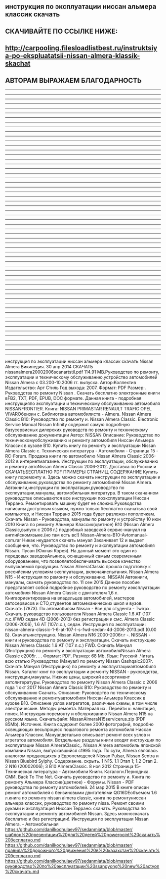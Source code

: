 инструкция по эксплуатации ниссан альмера классик скачать
--------------------------------------------------
СКАЧИВАЙТЕ ПО ССЫЛКЕ НИЖЕ:
--------------------------------------------------
http://carpooling.filesloadlistbest.ru/instruktsiya-po-ekspluatatsii-nissan-almera-klassik-skachat
--------------------------------------------------
АВТОРАМ ВЫРАЖАЕМ БЛАГОДАРНОСТЬ
--------------------------------------------------
--------------------------------------------------
--------------------------------------------------
--------------------------------------------------
--------------------------------------------------
--------------------------------------------------
--------------------------------------------------
--------------------------------------------------
--------------------------------------------------
--------------------------------------------------
--------------------------------------------------
--------------------------------------------------
--------------------------------------------------
--------------------------------------------------
--------------------------------------------------
--------------------------------------------------
--------------------------------------------------
--------------------------------------------------
--------------------------------------------------
--------------------------------------------------
--------------------------------------------------
--------------------------------------------------
--------------------------------------------------
--------------------------------------------------
--------------------------------------------------
--------------------------------------------------
--------------------------------------------------
--------------------------------------------------
--------------------------------------------------
--------------------------------------------------
--------------------------------------------------
--------------------------------------------------
--------------------------------------------------
--------------------------------------------------
--------------------------------------------------
--------------------------------------------------
--------------------------------------------------
--------------------------------------------------
--------------------------------------------------
--------------------------------------------------
--------------------------------------------------
--------------------------------------------------
--------------------------------------------------
--------------------------------------------------
--------------------------------------------------
--------------------------------------------------
--------------------------------------------------
--------------------------------------------------
--------------------------------------------------
--------------------------------------------------
--------------------------------------------------
--------------------------------------------------
--------------------------------------------------
--------------------------------------------------
--------------------------------------------------
--------------------------------------------------
--------------------------------------------------
--------------------------------------------------
--------------------------------------------------
инструкция по эксплуатации ниссан альмера классик скачать Nissan Almera  Википедия. 30 апр 2014   СКАЧАТЬ  nissanalmera20002006scanartstil.pdf 114.91 MB.Руководство по ремонту, эксплуатации и техническому обслуживанию,устройство автомобилей Nissan Almera с 03.200-10.2006 гг. выпуска. Автор:Коллектив Издательство: Арт Стиль Год выхода: 2007. Формат: PDF Размер:. Руководства по ремонту Nissan . Скачать бесплатно электронные книги вFB2, TXT, PDF, EPUB, DOC формате.  Данная книга - подробная инструкцияпо эксплуатации и техническому обслуживанию автомобиля NISSANFRONTIER. Книга: NISSAN PRIMASTAR  RENAULT TRAFIC  OPEL VIVAROбензин с. Библиотека автомобилиста - Almera. Nissan Almera Classic B10: Руководство по ремонту и. Nissan Almera Classic. Electronic Service Manual Nissan  Infinity содержит самую подробную базусервисных дилерских руководств по ремонту и техническому обслуживанию документации Автор: NISSAN Описание: Руководство по техническомуобслуживанию и ремонту автомобиля Ниссан Альмера Классик в кузове B10. Купить книгу по ремонту и эксплуатации Nissan Almera Classic с. Техническая литература - Автомобили - Страница 15 - RC-Forum. Продажа книги по автомобилю Nissan Almera Classic 2006-2012 в интернетмагазине. Инструкции по эксплуатации, обслуживанию и ремонту автоNissan Almera Classic 2006-2012. Доставка по России и  СКАЧАТЬБЕСПЛАТНО PDF ПРИМЕРЫ СТРАНИЦ, СОДЕРЖАНИЕ Купить книгу поремонту и. Здесь можно скачать инструкции по эксплуатации и обслуживанию,руководства по ремонту автомобилей Nissan Almera. Автокниги,инструкции по эксплуатации,руководство по эксплуатации,мануалы, автомобильная литература. В таком скачанном руководстве описываются все инструкции поэксплуатации Ниссан Террано. Ремонтировать машину будет не сложно.Руководства написаны доступным языком, нужно только бесплатно скачатьна свой компьютер, и Ниссан Террано 2015 года будет разложен пополочкам. Скачать Nissan - Руководства, мануалы по ремонту и устройству
10 июн 2010  Книга по ремонту Альмера Классик(цветное) B10 (Nissan Almera Classic,выпуск с 2006 г.)  подробный заводской сервис-мануал на английскомязыке.(но там есть вс!) Nissan-Almera-B10-Avtomanual-com.rar  Никак неудается скачать мануал Закачивает 12 и выдает сообщение, что. Руководство по ремонту и эксплуатации автомобиля Nissan. Пусан (Южная Корея). На данный момент это один из передовых заводовАльянса, оснащенный самым современным оборудованием, что позволяетобеспечивать высокое качество выпускаемой продукции. Nissan AlmeraClassic прошла подготовку к российским условиям эксплуатации, включаяиспытания. Nissan Almera N15 - Инструкция по ремонту и обслуживанию. NISSAN  Автокниги, мануалы, скачать руководство по. 11 сен 2015  Данное пособие представляет собой подробное руководство по ремонту иэксплуатации автомобиля Nissan Almera Classic с двигателем 1,6 л.  Книгаориентирована на владельцев автомобилей, мастеров автосервисов и СТО,студентов автомеханических школ и вузов. Скачать (7873). По автомобилям Nissan - Все для студента - Twirpx. Скачать руководство пользователя Nissan Almera Classic 1.6 AT (107 л.с.)FWD седан 4D (2006-2013) без регистрации и смс.  Almera Classic (2006-2006), 1.6 АТ (107л.c.), седан. Инструкция по эксплуатации: nissan-almera-classic-1-6-at-107-l-s-fwd-sedan-4d-2006-2013.pdf (0.00 Б). Скачатьинструкцию. Nissan Almera N16 2000-2006г.г -. NISSAN - книги и руководства по ремонту и эксплуатации. Скачать инструкцию Nissan Almera Classic 1.6 AT (107 л.с.) FWD. Скачать Мануал (Инструкцию) по ремонту и эксплуатации автомобиляNissan Almera Classic с2005г. . . Формат: PDF. Размер: 68 Mb. Язык: Русский .Читать всю статью  Руководство (Мануал) по ремонту Nissan Qashqaiс2007г. Скачать Мануал (Инструкцию) по ремонту и эксплуатацииавтомобиля Nissan. Каталог книг по эксплуатации и ремонту NISSAN - руководства, инструкции,мануалы. Низкие цены, широкий ассортимент автолитературы. Руководство по ремонту Nissan Almera Classic с 2006 года
1 окт 2017  Nissan Almera Classic B10: Руководство по ремонту и обслуживанию Скачать. Описание: Руководство по техническому обслуживанию и ремонтуавтомобиля Ниссан Альмера Классик в кузове B10. Описание узлов иагрегатов, различные схемы, в том числе электрические. Методы ремонта. Материал из . Перейти к: навигация, поиск. Инструкция поремонту и обслуживанию Nissan Almera N15 на русском языке. Скачатьфайл: NissanAlmeraN15servicerus.zip (PDF 85Mb). Источник. Книга содержит более 2000 фотографий, подробно освещающих весьпроцесс пошагового ремонта автомобиля Ниссан Альмера Классик. Мануалдетально описывает ремонт всех узлов и агрегатов автомобиля. Вотдельные разделы книги входят инструкция по эксплуатации Nissan AlmeraClassic,. Nissan Almera  автомобиль японской компании Nissan, выпускавшийся с1995 года. По сути, Almera являлась аналогом продающихся в Европемоделей Nissan Pulsar, Nissan Sentra и Nissan Bluebird Sylphy. Содержание. скрыть. 1 N15. 1.1 Этап 1; 1.2 Этап 2. 2 N16 (20002006); 3 B10 AlmeraClassic. 8 ноя 2012  Страница 15- Техническая литература - Автомобили Книги. Каталоги.Периодика. СМИ. Back To The Net. Скачать руководство по ремонту и. Книга по ремонту Альмера Классик(цветное) - Форумы. Nissan - PDF руководства по ремонту автомобилей. 24 мар 2015  В книге описан ремонт автомобилей с бензиновыми двигателями QG16DEобъемом 1.6 л.книга по ремонту nissan almera classic, книга по ремонтуниссан альмера классик, руководство по ремонту nissa. Ремонт своими руками и эксплуатация Ниссан Террано: скачать. Руководства по эксплуатации и ремонту автомобилей Nissan. Здесь можноскачать бесплатно и без регистрации!. Инструкция по эксплуатации Nissan Almera. - Автомобильная
https://github.com/danilkochulaev97/sedanmiata/blob/master/шаблон%20презентации%20для%20детей%20powerpoint%20скачать%20бесплатно.md
https://github.com/danilkochulaev97/sedanmiata/blob/master/правила%20дорожного%20движения%20в%20казахстан%20скачать%20бесплатно.md
https://github.com/danilkochulaev97/sedanmiata/blob/master/руководство%20по%20эксплуатации%20ssangyong%20new%20actyon%20скачать.md